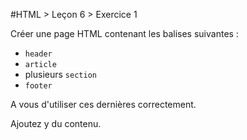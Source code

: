 #HTML > Leçon 6 > Exercice 1

Créer une page HTML contenant les balises suivantes :

- `header`
- `article`
- plusieurs `section`
- `footer`

A vous d'utiliser ces dernières correctement.

Ajoutez y du contenu.
